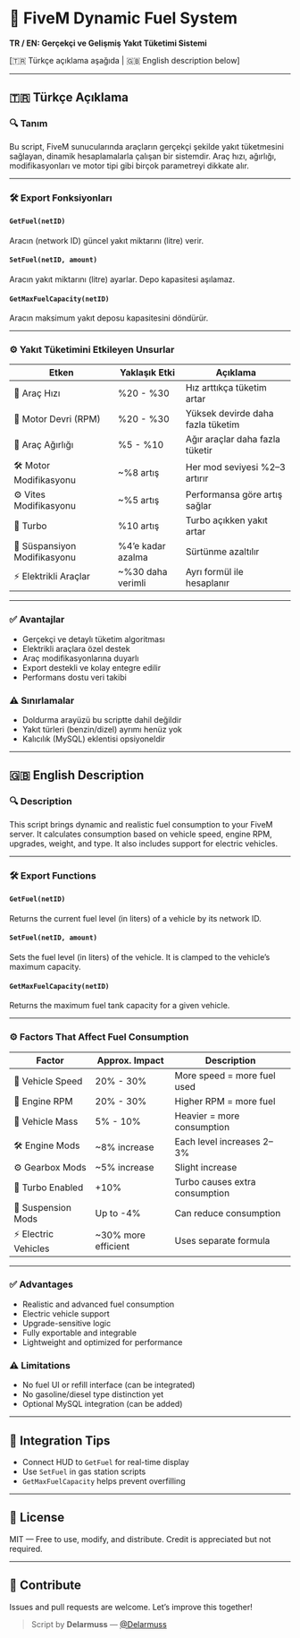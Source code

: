 # 🚗 FiveM Dynamic Fuel System  
**TR / EN: Gerçekçi ve Gelişmiş Yakıt Tüketimi Sistemi**

[🇹🇷 Türkçe açıklama aşağıda | 🇬🇧 English description below]

---

## 🇹🇷 Türkçe Açıklama

### 🔍 Tanım
Bu script, FiveM sunucularında araçların gerçekçi şekilde yakıt tüketmesini sağlayan, dinamik hesaplamalarla çalışan bir sistemdir. Araç hızı, ağırlığı, modifikasyonları ve motor tipi gibi birçok parametreyi dikkate alır.

---

### 🛠️ Export Fonksiyonları

#### `GetFuel(netID)`
Aracın (network ID) güncel yakıt miktarını (litre) verir.

#### `SetFuel(netID, amount)`
Aracın yakıt miktarını (litre) ayarlar. Depo kapasitesi aşılamaz.

#### `GetMaxFuelCapacity(netID)`
Aracın maksimum yakıt deposu kapasitesini döndürür.

---

### ⚙️ Yakıt Tüketimini Etkileyen Unsurlar

| Etken                         | Yaklaşık Etki | Açıklama |
|------------------------------|---------------|----------|
| 🚀 Araç Hızı                 | %20 - %30     | Hız arttıkça tüketim artar |
| 🔁 Motor Devri (RPM)         | %20 - %30     | Yüksek devirde daha fazla tüketim |
| 🧱 Araç Ağırlığı             | %5 - %10      | Ağır araçlar daha fazla tüketir |
| 🛠️ Motor Modifikasyonu      | ~%8 artış     | Her mod seviyesi %2–3 artırır |
| ⚙️ Vites Modifikasyonu      | ~%5 artış     | Performansa göre artış sağlar |
| 💨 Turbo                     | %10 artış     | Turbo açıkken yakıt artar |
| 🛞 Süspansiyon Modifikasyonu| %4’e kadar azalma | Sürtünme azaltılır |
| ⚡ Elektrikli Araçlar        | ~%30 daha verimli | Ayrı formül ile hesaplanır |

---

### ✅ Avantajlar

- Gerçekçi ve detaylı tüketim algoritması
- Elektrikli araçlara özel destek
- Araç modifikasyonlarına duyarlı
- Export destekli ve kolay entegre edilir
- Performans dostu veri takibi

### ⚠️ Sınırlamalar

- Doldurma arayüzü bu scriptte dahil değildir
- Yakıt türleri (benzin/dizel) ayrımı henüz yok
- Kalıcılık (MySQL) eklentisi opsiyoneldir

---

## 🇬🇧 English Description

### 🔍 Description
This script brings dynamic and realistic fuel consumption to your FiveM server. It calculates consumption based on vehicle speed, engine RPM, upgrades, weight, and type. It also includes support for electric vehicles.

---

### 🛠️ Export Functions

#### `GetFuel(netID)`
Returns the current fuel level (in liters) of a vehicle by its network ID.

#### `SetFuel(netID, amount)`
Sets the fuel level (in liters) of the vehicle. It is clamped to the vehicle’s maximum capacity.

#### `GetMaxFuelCapacity(netID)`
Returns the maximum fuel tank capacity for a given vehicle.

---

### ⚙️ Factors That Affect Fuel Consumption

| Factor                       | Approx. Impact | Description |
|-----------------------------|----------------|-------------|
| 🚀 Vehicle Speed            | 20% - 30%      | More speed = more fuel used |
| 🔁 Engine RPM               | 20% - 30%      | Higher RPM = more fuel |
| 🧱 Vehicle Mass             | 5% - 10%       | Heavier = more consumption |
| 🛠️ Engine Mods             | ~8% increase   | Each level increases 2–3% |
| ⚙️ Gearbox Mods            | ~5% increase   | Slight increase |
| 💨 Turbo Enabled           | +10%           | Turbo causes extra consumption |
| 🛞 Suspension Mods         | Up to -4%      | Can reduce consumption |
| ⚡ Electric Vehicles        | ~30% more efficient | Uses separate formula |

---

### ✅ Advantages

- Realistic and advanced fuel consumption
- Electric vehicle support
- Upgrade-sensitive logic
- Fully exportable and integrable
- Lightweight and optimized for performance

### ⚠️ Limitations

- No fuel UI or refill interface (can be integrated)
- No gasoline/diesel type distinction yet
- Optional MySQL integration (can be added)

---

## 🔧 Integration Tips

- Connect HUD to `GetFuel` for real-time display
- Use `SetFuel` in gas station scripts
- `GetMaxFuelCapacity` helps prevent overfilling

---

## 📄 License
MIT — Free to use, modify, and distribute. Credit is appreciated but not required.

---

## 🤝 Contribute
Issues and pull requests are welcome. Let’s improve this together!

> Script by **Delarmuss** — [@Delarmuss](https://github.com/delarmuss)
